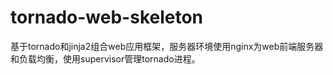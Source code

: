 tornado-web-skeleton
====================

基于tornado和jinja2组合web应用框架，服务器环境使用nginx为web前端服务器和负载均衡，使用supervisor管理tornado进程。

